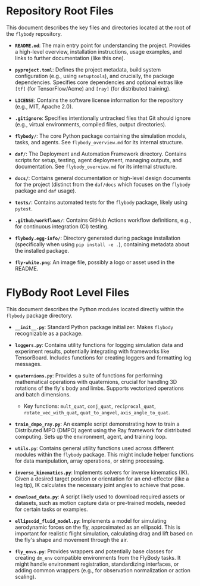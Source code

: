 # Repository Root Files

This document describes the key files and directories located at the root of the `flybody` repository.

- **`README.md`**: The main entry point for understanding the project. Provides a high-level overview, installation instructions, usage examples, and links to further documentation (like this one).

- **`pyproject.toml`**: Defines the project metadata, build system configuration (e.g., using `setuptools`), and crucially, the package dependencies. Specifies core dependencies and optional extras like `[tf]` (for TensorFlow/Acme) and `[ray]` (for distributed training).

- **`LICENSE`**: Contains the software license information for the repository (e.g., MIT, Apache 2.0).

- **`.gitignore`**: Specifies intentionally untracked files that Git should ignore (e.g., virtual environments, compiled files, output directories).

- **`flybody/`**: The core Python package containing the simulation models, tasks, and agents. See `flybody_overview.md` for its internal structure.

- **`daf/`**: The Deployment and Automation Framework directory. Contains scripts for setup, testing, agent deployment, managing outputs, and documentation. See `flybody_overview.md` for its internal structure.

- **`docs/`**: Contains general documentation or high-level design documents for the project (distinct from the `daf/docs` which focuses on the `flybody` package and `daf` usage).

- **`tests/`**: Contains automated tests for the `flybody` package, likely using `pytest`.

- **`.github/workflows/`**: Contains GitHub Actions workflow definitions, e.g., for continuous integration (CI) testing.

- **`flybody.egg-info/`**: Directory generated during package installation (specifically when using `pip install -e .`), containing metadata about the installed package.

- **`fly-white.png`**: An image file, possibly a logo or asset used in the README.

# FlyBody Root Level Files

This document describes the Python modules located directly within the `flybody` package directory.

- **`__init__.py`**: Standard Python package initializer. Makes `flybody` recognizable as a package.

- **`loggers.py`**: Contains utility functions for logging simulation data and experiment results, potentially integrating with frameworks like TensorBoard. Includes functions for creating loggers and formatting log messages.

- **`quaternions.py`**: Provides a suite of functions for performing mathematical operations with quaternions, crucial for handling 3D rotations of the fly's body and limbs. Supports vectorized operations and batch dimensions.
    - Key functions: `mult_quat`, `conj_quat`, `reciprocal_quat`, `rotate_vec_with_quat`, `quat_to_angvel`, `axis_angle_to_quat`.

- **`train_dmpo_ray.py`**: An example script demonstrating how to train a Distributed MPO (DMPO) agent using the Ray framework for distributed computing. Sets up the environment, agent, and training loop.

- **`utils.py`**: Contains general utility functions used across different modules within the `flybody` package. This might include helper functions for data manipulation, array operations, or string processing.

- **`inverse_kinematics.py`**: Implements solvers for inverse kinematics (IK). Given a desired target position or orientation for an end-effector (like a leg tip), IK calculates the necessary joint angles to achieve that pose.

- **`download_data.py`**: A script likely used to download required assets or datasets, such as motion capture data or pre-trained models, needed for certain tasks or examples.

- **`ellipsoid_fluid_model.py`**: Implements a model for simulating aerodynamic forces on the fly, approximated as an ellipsoid. This is important for realistic flight simulation, calculating drag and lift based on the fly's shape and movement through the air.

- **`fly_envs.py`**: Provides wrappers and potentially base classes for creating `dm_env` compatible environments from the FlyBody tasks. It might handle environment registration, standardizing interfaces, or adding common wrappers (e.g., for observation normalization or action scaling). 
